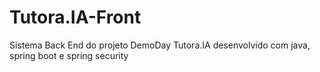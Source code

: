 # Tutora.IA-Front
Sistema Back End do projeto DemoDay Tutora.IA desenvolvido com java, spring boot e spring security
